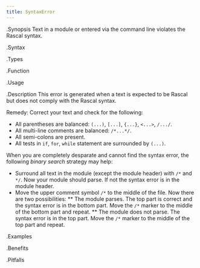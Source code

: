 ```yaml
---
title: SyntaxError
---
```


.Synopsis
Text in a module or entered via the command line violates the Rascal syntax.

.Syntax

.Types

.Function
       
.Usage

.Description
This error is generated when a text is expected to be Rascal but does not comply with the Rascal syntax.

Remedy: Correct your text and check for the following:

*  All parentheses are balanced: `(...)`, `[...]`, `{...}`, `<...>`, `/.../`.
*  All multi-line comments are balanced: `/*...*/`.
*  All semi-colons are present.
*  All tests in `if`, `for`, `while` statement are surrounded by `(...)`.


When you are completely desparate and cannot find the syntax error, the following _binary search_ strategy may help:

*  Surround all text in the module (except the module header) with `/*` and `*/`. Now your module should parse. If not the syntax error is in the module header.
*  Move the upper comment symbol `/*` to the middle of the file. Now there are two possibilities:
   ** The module parses. The top part is correct and the syntax error is in the bottom part. 
      Move the `/*` marker to the middle of the bottom part and repeat.
   ** The module does not parse. The syntax error is in the top part.
      Move the `/*` marker to the middle of the top part and repeat.

.Examples

.Benefits

.Pitfalls

